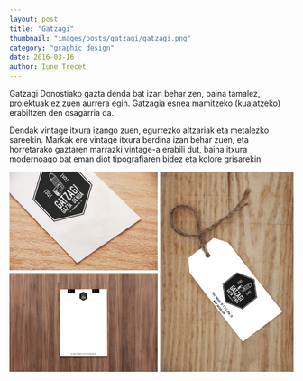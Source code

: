 ```yaml
---
layout: post
title: "Gatzagi"
thumbnail: "images/posts/gatzagi/gatzagi.png"
category: "graphic design"
date: 2016-03-16
author: Iune Trecet
---
```


Gatzagi Donostiako gazta denda bat izan behar zen, baina tamalez, proiektuak ez zuen aurrera egin. Gatzagia esnea
mamitzeko (kuajatzeko) erabiltzen den osagarria da.

Dendak vintage itxura izango zuen, egurrezko altzariak eta metalezko sareekin. Markak ere vintage itxura berdina izan behar zuen, eta horretarako gaztaren marrazki vintage-a erabili dut, baina itxura modernoago bat eman diot tipografiaren bidez eta kolore grisarekin.

<img src="/images/posts/gatzagi/gatzagi.jpg" alt="Gatzagi">

